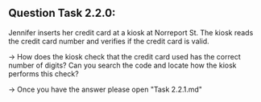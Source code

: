 Question Task 2.2.0:
--------------------

Jennifer inserts her credit card at a kiosk at Norreport St. 
The kiosk reads the credit card number and verifies if the credit card is valid. 

-> How does the kiosk check that the credit card used has the correct number of digits? 
	Can you search the code and locate how the kiosk performs this check?

-> Once you have the answer please open "Task 2.2.1.md"
 
